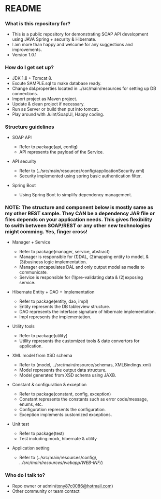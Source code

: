 # README #

### What is this repository for? ###

* This is a public repository for demonstrating SOAP API development using JAVA Spring + security & Hibernate.
* I am more than happy and welcome for any suggestions and improvements. 
* Version 1.0.1

### How do I get set up? ###

* JDK 1.8 + Tomcat 8.
* Excute SAMPLE.sql to make database ready.
* Change dal.properties located in ../src/main/resources for setting up DB connections. 
* Import project as Maven project.
* Update & clean project if necessary.
* Run as Server or build then put into tomcat.
* Play around with Juint/SoapUI, Happy coding.

### Structure guidelines ###

* SOAP API
  * Refer to package(api, config)
  * API represents the payload of the Service.
  
* API security
  * Refer to (../src/main/resources/config/applicationSecurity.xml)
  * Security implemented using spring basic authentication filter.
  
* Spring Boot
  * Using Spring Boot to simplify dependency management.
  
### NOTE: The structure and component below is mostly same as my other REST sample. They CAN be a dependency JAR file or files depends on your application needs. This gives flexibility to swith between SOAP/REST or any other new technologies might comming. Yes, finger cross! ###

* Manager + Service 
  * Refer to package(manager, service, abstract)
  * Manager is responsible for (1)DAL, (2)mapping entity to model, & (3)business logic implementation.
  * Manager encapsulates DAL and only output model as media to communicate.
  * Service is responsible for (1)pre-validating data & (2)exposing service.
  
* Hibernate Entity + DAO + Implementation
  * Refer to package(entity, dao, impl)
  * Entity represents the DB table/view structure.
  * DAO represents the interface signature of hibernate implementation.
  * Impl represents the implementation.

* Utility tools
  * Refer to package(utility)
  * Utility represents the customized tools & date convertors for application.
  
* XML model from XSD schema
  * Refer to (model, ../src/main/resource/schemas, XMLBindings.xml)
  * Model represents the output data structure.
  * Model generated from XSD schema using JAXB.

* Constant & configuration & exception
  * Refer to package(constant, config, exception)
  * Constant represents the constants such as error code/message, enums, etc.
  * Configuration represents the configuration.
  * Exception implements customized exceptions.
  
* Unit test
  * Refer to package(test)
  * Test including mock, hibernate & utility
  
* Application setting
  * Refer to (../src/main/resources/config/*, ../src/main/resources/webapp/WEB-INF/*)

### Who do I talk to? ###

* Repo owner or admin(tony87c0086@hotmail.com)
* Other community or team contact
